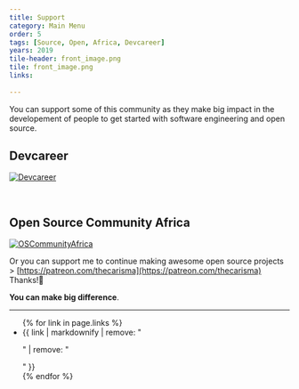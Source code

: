 ```yaml
---
title: Support
category: Main Menu
order: 5
tags: [Source, Open, Africa, Devcareer]
years: 2019
tile-header: front_image.png
tile: front_image.png
links:
  
---
```

You can support some of this community as they make big impact in the developement of people to get started with software engineering and open source.

## Devcareer

  [![Devcareer](https://devcareer.io/images/devlogo2.png)](https://www.patreon.com/devcareer)

<br />

## Open Source Community Africa
  [![OSCommunityAfrica](https://hashnode.imgix.net/res/hashnode/image/upload/v1559814205701/ek9fO-yT0.jpeg?w=800&bm=normal&balph=100&mark64=aHR0cHM6Ly9jZG4uaGFzaG5vZGUuY29tL3Jlcy9oYXNobm9kZS9pbWFnZS91cGxvYWQvdjE1NjQ4NTIzNTU2ODAvNmZpM0IwUnMzLnBuZw&markw=500&markalign=middle,center&blend=2c2f44)](https://opencollective.com/osca)

Or you can support me to continue making awesome open source projects > [https://patreon.com/thecarisma](https://patreon.com/thecarisma) Thanks!🤗

**You can make big difference**.

___
<ul>
{% for link in page.links %}
  <li>{{ link | markdownify | remove: "<p>" | remove: "</p>" }}</li>
{% endfor %}
</ul>
